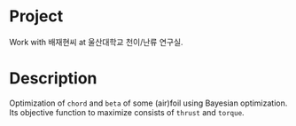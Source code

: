 # Project
Work with 배재현씨 at 울산대학교 천이/난류 연구실.

# Description
Optimization of `chord` and `beta` of some (air)foil using Bayesian optimization. Its objective function to maximize consists of `thrust` and `torque`.
